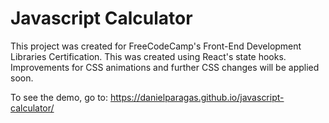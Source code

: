 # Javascript Calculator

This project was created for FreeCodeCamp's Front-End Development Libraries Certification. This was created using React's state hooks. Improvements for CSS animations and further CSS changes will be applied soon.

To see the demo, go to: https://danielparagas.github.io/javascript-calculator/